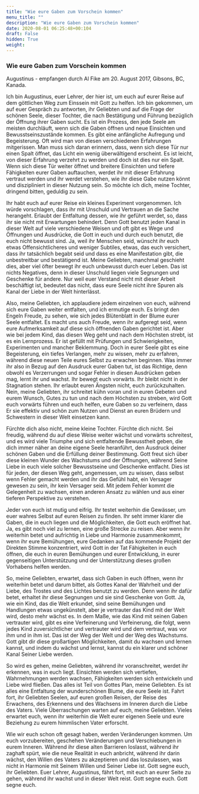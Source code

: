 ```yaml
---
title: "Wie eure Gaben zum Vorschein kommen"
menu_title: ""
description: "Wie eure Gaben zum Vorschein kommen"
date: 2020-08-01 06:25:48+00:104
draft: False
hidden: True
weight:
---
```

### Wie eure Gaben zum Vorschein kommen

Augustinus - empfangen durch Al Fike am 20. August 2017, Gibsons, BC, Kanada.

Ich bin Augustinus, euer Lehrer, der hier ist, um euch auf eurer Reise auf dem göttlichen Weg zum Einssein mit Gott zu helfen. Ich bin gekommen, um auf euer Gespräch zu antworten, ihr Geliebten und auf die Frage der schönen Seele, dieser Tochter, die nach Bestätigung und Führung bezüglich der Öffnung ihrer Gaben sucht. Es ist ein Prozess, den jede Seele am meisten durchläuft, wenn sich die Gaben öffnen und neue Einsichten und Bewusstseinszustände kommen. Es gibt eine anfängliche Aufregung und Begeisterung. Oft wird man von diesen verschiedenen Erfahrungen mitgerissen. Man muss sich daran erinnern, dass, wenn sich diese Tür nur einen Spalt öffnet, das Licht ein wenig überwältigend erscheint. Es ist leicht, von dieser Erfahrung verzehrt zu werden und doch ist dies nur ein Spalt. Wenn sich diese Tür weiter öffnet und breitere Einsichten und tiefere Fähigkeiten eurer Gaben auftauchen, werdet ihr mit dieser Erfahrung vertraut werden und ihr werdet verstehen, wie ihr diese Gabe nutzen könnt und diszipliniert in dieser Nutzung sein. So möchte ich dich, meine Tochter, dringend bitten, geduldig zu sein.

Ihr habt euch auf eurer Reise ein kleines Experiment vorgenommen. Ich würde vorschlagen, dass ihr mit Unschuld und Vertrauen an die Sache herangeht. Erlaubt der Entfaltung dessen, wie ihr geführt werdet, so, dass ihr sie nicht mit Erwartungen behindert. Denn Gott benutzt jeden Kanal in dieser Welt auf viele verschiedene Weisen und oft gibt es Wege und Öffnungen und Ausdrücke, die Gott in euch und durch euch benutzt, die euch nicht bewusst sind. Ja, weil ihr Menschen seid, wünscht ihr euch etwas Offensichtlicheres und weniger Subtiles, etwas, das euch versichert, dass ihr tatsächlich begabt seid und dass es eine Manifestation gibt, die unbestreitbar und bestätigend ist. Meine Geliebten, manchmal geschieht dies, aber viel öfter bewegt ihr euch unbewusst durch euer Leben. Das ist nichts Negatives, denn in dieser Unschuld liegen viele Segnungen und Geschenke für andere. Nur weil euer Verstand nicht mit dieser Arbeit beschäftigt ist, bedeutet das nicht, dass eure Seele nicht ihre Spuren als Kanal der Liebe in der Welt hinterlässt.

Also, meine Geliebten, ich applaudiere jedem einzelnen von euch, während sich eure Gaben weiter entfalten, und ich ermutige euch. Es bringt den Engeln Freude, zu sehen, wie sich jedes Blütenblatt in der Blume eurer Seele entfaltet. Es macht uns auch Freude, wenn ihr aufgeregt seid, wenn eure Aufmerksamkeit auf diese sich öffnenden Gaben gerichtet ist. Aber wie bei jedem Kind, das diesen Weg geht und nach dem Höchsten strebt, ist es ein Lernprozess. Er ist gefüllt mit Prüfungen und Schwierigkeiten, Experimenten und mancher Beklemmung. Doch in eurer Seele gibt es eine Begeisterung, ein tiefes Verlangen, mehr zu wissen, mehr zu erfahren, während diese neuen Teile eures Selbst zu erwachen beginnen. Was immer ihr also in Bezug auf den Ausdruck eurer Gaben tut, ist das Richtige, denn obwohl es Verzerrungen und sogar Fehler in diesen Ausdrücken geben mag, lernt ihr und wachst. Ihr bewegt euch vorwärts. Ihr bleibt nicht in der Stagnation stehen. Ihr erlaubt euren Ängsten nicht, euch zurückzuhalten. Nein, meine Geliebten, ihr schreitet kühn voran und in euren Gebeten und eurem Wunsch, Gutes zu tun und nach dem Höchsten zu streben, wird Gott euch vorwärts führen und euch helfen, eure Gaben so zu verfeinern, dass Er sie effektiv und schön zum Nutzen und Dienst an euren Brüdern und Schwestern in dieser Welt einsetzen kann.

Fürchte dich also nicht, meine kleine Tochter. Fürchte dich nicht. Sei freudig, während du auf diese Weise weiter wächst und vorwärts schreitest, und es wird viele Triumphe und sich entfaltende Bewusstheit geben, die dich immer näher an deine eigene Seele heranführt, den Ausdruck deiner schönen Gaben und die Erfüllung deiner Bestimmung. Gott freut sich über diese kleinen Wunder des Wachstums und der Öffnungen, während Seine Liebe in euch viele solcher Bewusstseine und Geschenke entfacht. Dies ist für jeden, der diesen Weg geht, angemessen, um zu wissen, dass selbst wenn Fehler gemacht werden und ihr das Gefühl habt, ein Versager gewesen zu sein, ihr kein Versager seid. Mit jedem Fehler kommt die Gelegenheit zu wachsen, einen anderen Ansatz zu wählen und aus einer tieferen Perspektive zu verstehen.

Jeder von euch ist mutig und eifrig. Ihr testet weiterhin die Gewässer, um euer wahres Selbst auf euren Reisen zu finden. Ihr seht immer klarer die Gaben, die in euch liegen und die Möglichkeiten, die Gott euch eröffnet hat. Ja, es gibt noch viel zu lernen, eine große Strecke zu reisen. Aber wenn ihr weiterhin betet und aufrichtig in Liebe und Harmonie zusammenkommt, wenn ihr eure Bemühungen, eure Gedanken auf das kommende Projekt der Direkten Stimme konzentriert, wird Gott in der Tat Fähigkeiten in euch öffnen, die euch in euren Bemühungen und eurer Entwicklung, in eurer gegenseitigen Unterstützung und der Unterstützung dieses großen Vorhabens helfen werden.

So, meine Geliebten, erwartet, dass sich Gaben in euch öffnen, wenn ihr weiterhin betet und darum bittet, als Gottes Kanal der Wahrheit und der Liebe, des Trostes und des Lichtes benutzt zu werden. Denn wenn ihr dafür betet, erhaltet ihr diese Segnungen und sie sind Geschenke von Gott. Ja, wie ein Kind, das die Welt erkundet, sind seine Bemühungen und Handlungen etwas ungekünstelt, aber je vertrauter das Kind mit der Welt wird, desto mehr wächst es. In dem Maße, wie das Kind mit seinen Gaben vertrauter wird, gibt es eine Verfeinerung und Verfeinerung, die folgt, wenn jedes Kind zuversichtlicher und vertrauter wird und dem vertraut, was vor ihm und in ihm ist. Das ist der Weg der Welt und der Weg des Wachstums. Gott gibt dir diese großartigen Möglichkeiten, damit du wachsen und lernen kannst, und indem du wächst und lernst, kannst du ein klarer und schöner Kanal Seiner Liebe werden.

So wird es gehen, meine Geliebten, während ihr voranschreitet, werdet ihr erkennen, was in euch liegt. Einsichten werden sich vertiefen, Wahrnehmungen werden wachsen, Fähigkeiten werden sich entwickeln und Liebe wird fließen. Das alles ist Teil von Gottes Plan, meine Geliebten. Es ist alles eine Entfaltung der wunderschönen Blume, die eure Seele ist. Fahrt fort, ihr Geliebten Seelen, auf euren großen Reisen, der Reise des Erwachens, des Erkennens und des Wachsens im Inneren durch die Liebe des Vaters. Viele Überraschungen warten auf euch, meine Geliebten. Vieles erwartet euch, wenn ihr weiterhin die Welt eurer eigenen Seele und eure Beziehung zu eurem himmlischen Vater erforscht.

Wie wir euch schon oft gesagt haben, werden Veränderungen kommen. Um euch vorzubereiten, geschehen Veränderungen und Verschiebungen in eurem Inneren. Während ihr diese alten Barrieren loslasst, während ihr zaghaft spürt, wie die neue Realität in euch anbricht, während ihr darin wächst, den Willen des Vaters zu akzeptieren und das loszulassen, was nicht in Harmonie mit Seinem Willen und Seiner Liebe ist. Gott segne euch, ihr Geliebten. Euer Lehrer, Augustinus, fährt fort, mit euch an eurer Seite zu gehen, während ihr wachst und in dieser Welt reist. Gott segne euch. Gott segne euch.
